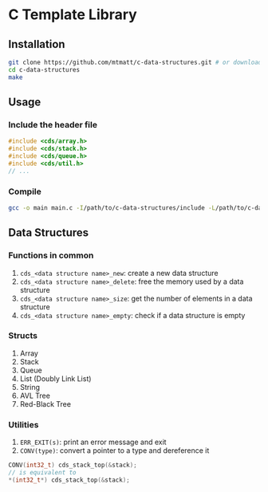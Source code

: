 # C Template Library

## Installation

```bash
git clone https://github.com/mtmatt/c-data-structures.git # or download the zip
cd c-data-structures
make
```

## Usage

### Include the header file

```c
#include <cds/array.h>
#include <cds/stack.h>
#include <cds/queue.h>
#include <cds/util.h>
// ...
```

### Compile

```bash
gcc -o main main.c -I/path/to/c-data-structures/include -L/path/to/c-data-structures/lib -lcds
```

## Data Structures

### Functions in common

1. `cds_<data structure name>_new`: create a new data structure
2. `cds_<data structure name>_delete`: free the memory used by a data structure
3. `cds_<data structure name>_size`: get the number of elements in a data structure
4. `cds_<data structure name>_empty`: check if a data structure is empty

### Structs

1. Array
2. Stack
3. Queue
4. List (Doubly Link List)
5. String
6. AVL Tree
7. Red-Black Tree

### Utilities

1. `ERR_EXIT(s)`: print an error message and exit
2. `CONV(type)`: convert a pointer to a type and dereference it

```c
CONV(int32_t) cds_stack_top(&stack);
// is equivalent to
*(int32_t*) cds_stack_top(&stack);
```
